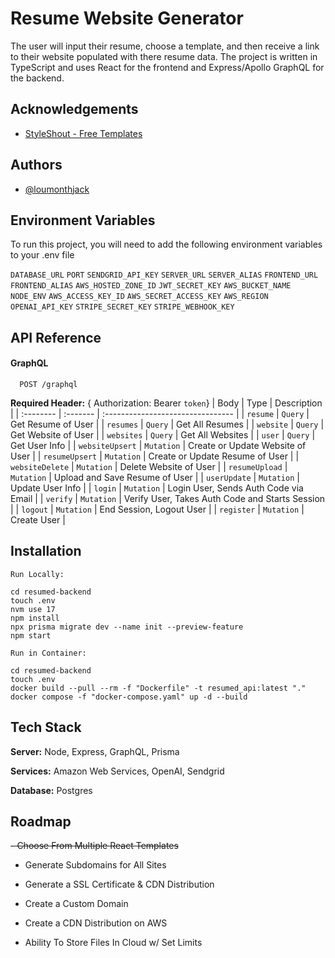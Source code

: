 
# Resume Website Generator

The user will input their resume, choose a template, and then receive a link to their website populated with there resume data. The project is written in TypeScript and uses React for the frontend and Express/Apollo GraphQL for the backend.

## Acknowledgements

 - [StyleShout - Free Templates](https://styleshout.com)

## Authors

- [@loumonthjack](https://www.github.com/loumonthjack)


## Environment Variables

To run this project, you will need to add the following environment variables to your .env file

`DATABASE_URL`
`PORT`
`SENDGRID_API_KEY`
`SERVER_URL`
`SERVER_ALIAS`
`FRONTEND_URL`
`FRONTEND_ALIAS`
`AWS_HOSTED_ZONE_ID`
`JWT_SECRET_KEY`
`AWS_BUCKET_NAME`
`NODE_ENV`
`AWS_ACCESS_KEY_ID`
`AWS_SECRET_ACCESS_KEY`
`AWS_REGION`
`OPENAI_API_KEY`
`STRIPE_SECRET_KEY`
`STRIPE_WEBHOOK_KEY`
## API Reference


#### GraphQL

```http
  POST /graphql
```
**Required Header:** { Authorization: Bearer `token`}
| Body | Type     | Description                       |
| :-------- | :------- | :-------------------------------- |
| `resume`      | `Query` | Get Resume of User |
| `resumes`      | `Query` | Get All Resumes |
| `website`      | `Query` | Get Website of User |
| `websites`      | `Query` | Get All Websites |
| `user`      | `Query` | Get User Info |
| `websiteUpsert`      | `Mutation` | Create or Update Website of User |
| `resumeUpsert`      | `Mutation` | Create or Update Resume of User |
| `websiteDelete`      | `Mutation` | Delete Website of User |
| `resumeUpload`      | `Mutation` | Upload and Save Resume of User |
| `userUpdate`      | `Mutation` | Update User Info |
| `login`      | `Mutation` | Login User, Sends Auth Code via Email |
| `verify`      | `Mutation` | Verify User, Takes Auth Code and Starts Session |
| `logout`      | `Mutation` | End Session, Logout User |
| `register`      | `Mutation` | Create User |

## Installation


```LOCAL
Run Locally: 

cd resumed-backend
touch .env
nvm use 17
npm install
npx prisma migrate dev --name init --preview-feature
npm start
```

```DOCKER
Run in Container:

cd resumed-backend
touch .env
docker build --pull --rm -f "Dockerfile" -t resumed_api:latest "."
docker compose -f "docker-compose.yaml" up -d --build
```
    

## Tech Stack

**Server:** Node, Express, GraphQL, Prisma

**Services:** Amazon Web Services, OpenAI, Sendgrid

**Database:** Postgres


## Roadmap

~~- Choose From Multiple React Templates~~

- Generate Subdomains for All Sites

- Generate a SSL Certificate & CDN Distribution

- Create a Custom Domain

- Create a CDN Distribution on AWS

- Ability To Store Files In Cloud w/ Set Limits
